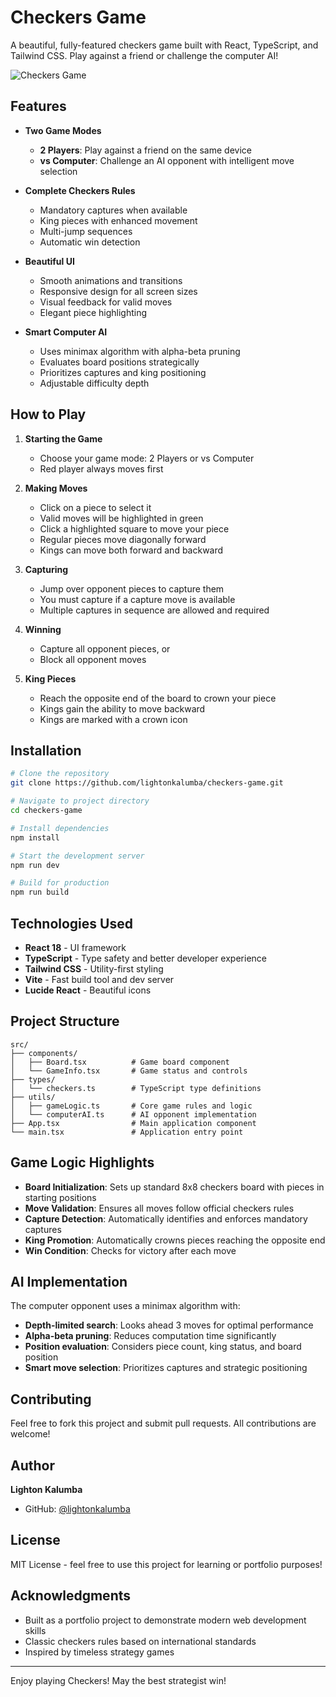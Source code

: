 # Checkers Game

A beautiful, fully-featured checkers game built with React, TypeScript, and Tailwind CSS. Play against a friend or challenge the computer AI!

![Checkers Game](https://images.pexels.com/photos/2923034/pexels-photo-2923034.jpeg?auto=compress&cs=tinysrgb&w=800)

## Features

- **Two Game Modes**
  - **2 Players**: Play against a friend on the same device
  - **vs Computer**: Challenge an AI opponent with intelligent move selection

- **Complete Checkers Rules**
  - Mandatory captures when available
  - King pieces with enhanced movement
  - Multi-jump sequences
  - Automatic win detection

- **Beautiful UI**
  - Smooth animations and transitions
  - Responsive design for all screen sizes
  - Visual feedback for valid moves
  - Elegant piece highlighting

- **Smart Computer AI**
  - Uses minimax algorithm with alpha-beta pruning
  - Evaluates board positions strategically
  - Prioritizes captures and king positioning
  - Adjustable difficulty depth

## How to Play

1. **Starting the Game**
   - Choose your game mode: 2 Players or vs Computer
   - Red player always moves first

2. **Making Moves**
   - Click on a piece to select it
   - Valid moves will be highlighted in green
   - Click a highlighted square to move your piece
   - Regular pieces move diagonally forward
   - Kings can move both forward and backward

3. **Capturing**
   - Jump over opponent pieces to capture them
   - You must capture if a capture move is available
   - Multiple captures in sequence are allowed and required

4. **Winning**
   - Capture all opponent pieces, or
   - Block all opponent moves

5. **King Pieces**
   - Reach the opposite end of the board to crown your piece
   - Kings gain the ability to move backward
   - Kings are marked with a crown icon

## Installation

```bash
# Clone the repository
git clone https://github.com/lightonkalumba/checkers-game.git

# Navigate to project directory
cd checkers-game

# Install dependencies
npm install

# Start the development server
npm run dev

# Build for production
npm run build
```

## Technologies Used

- **React 18** - UI framework
- **TypeScript** - Type safety and better developer experience
- **Tailwind CSS** - Utility-first styling
- **Vite** - Fast build tool and dev server
- **Lucide React** - Beautiful icons

## Project Structure

```
src/
├── components/
│   ├── Board.tsx          # Game board component
│   └── GameInfo.tsx       # Game status and controls
├── types/
│   └── checkers.ts        # TypeScript type definitions
├── utils/
│   ├── gameLogic.ts       # Core game rules and logic
│   └── computerAI.ts      # AI opponent implementation
├── App.tsx                # Main application component
└── main.tsx               # Application entry point
```

## Game Logic Highlights

- **Board Initialization**: Sets up standard 8x8 checkers board with pieces in starting positions
- **Move Validation**: Ensures all moves follow official checkers rules
- **Capture Detection**: Automatically identifies and enforces mandatory captures
- **King Promotion**: Automatically crowns pieces reaching the opposite end
- **Win Condition**: Checks for victory after each move

## AI Implementation

The computer opponent uses a minimax algorithm with:
- **Depth-limited search**: Looks ahead 3 moves for optimal performance
- **Alpha-beta pruning**: Reduces computation time significantly
- **Position evaluation**: Considers piece count, king status, and board position
- **Smart move selection**: Prioritizes captures and strategic positioning

## Contributing

Feel free to fork this project and submit pull requests. All contributions are welcome!

## Author

**Lighton Kalumba**
- GitHub: [@lightonkalumba](https://github.com/lightonkalumba)

## License

MIT License - feel free to use this project for learning or portfolio purposes!

## Acknowledgments

- Built as a portfolio project to demonstrate modern web development skills
- Classic checkers rules based on international standards
- Inspired by timeless strategy games

---

Enjoy playing Checkers! May the best strategist win!

